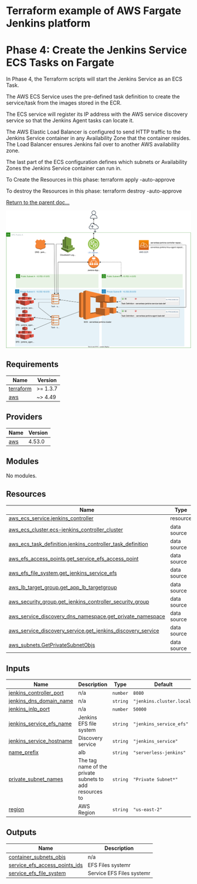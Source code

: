 # Terraform example of AWS Fargate Jenkins platform

# Phase 4: Create the Jenkins Service ECS Tasks on Fargate

In Phase 4, the Terraform scripts will start the Jenkins Service as an ECS Task.

The AWS ECS Service uses the pre-defined task definition to create the service/task from the images stored in the ECR.

The ECS service will register its IP address with the AWS service discovery service so that the Jenkins Agent tasks can locate it.

The AWS Elastic Load Balancer is configured to send HTTP traffic to the Jenkins Service container in any Availability Zone that the container resides. The Load Balancer ensures Jenkins fail over to another AWS availability zone.

The last part of the ECS configuration defines which subnets or Availability Zones the Jenkins Service container can run in.

To Create the Resources in this phase:
terraform apply  -auto-approve

To destroy the Resources in this phase:
terraform destroy  -auto-approve

[Return to the parent doc...](https://github.com/rroehl/AWS_ECSJenkinsImplementation/)

![](docs/assets/20230131_143826_diagramB.drawio.svg)

<!-- BEGIN_TF_DOCS -->

## Requirements


| Name                                                                      | Version  |
| --------------------------------------------------------------------------- | ---------- |
| <a name="requirement_terraform"></a> [terraform](#requirement\_terraform) | >= 1.3.7 |
| <a name="requirement_aws"></a> [aws](#requirement\_aws)                   | ~> 4.49  |

## Providers


| Name                                              | Version |
| --------------------------------------------------- | --------- |
| <a name="provider_aws"></a> [aws](#provider\_aws) | 4.53.0  |

## Modules

No modules.

## Resources


| Name                                                                                                                                                                        | Type        |
| ----------------------------------------------------------------------------------------------------------------------------------------------------------------------------- | ------------- |
| [aws_ecs_service.jenkins_controller](https://registry.terraform.io/providers/hashicorp/aws/latest/docs/resources/ecs_service)                                               | resource    |
| [aws_ecs_cluster.ecs-jenkins_controller_cluster](https://registry.terraform.io/providers/hashicorp/aws/latest/docs/data-sources/ecs_cluster)                                | data source |
| [aws_ecs_task_definition.jenkins_controller_task_definition](https://registry.terraform.io/providers/hashicorp/aws/latest/docs/data-sources/ecs_task_definition)            | data source |
| [aws_efs_access_points.get_service_efs_access_point](https://registry.terraform.io/providers/hashicorp/aws/latest/docs/data-sources/efs_access_points)                      | data source |
| [aws_efs_file_system.get_jenkins_service_efs](https://registry.terraform.io/providers/hashicorp/aws/latest/docs/data-sources/efs_file_system)                               | data source |
| [aws_lb_target_group.get_app_lb_targetgroup](https://registry.terraform.io/providers/hashicorp/aws/latest/docs/data-sources/lb_target_group)                                | data source |
| [aws_security_group.get_jenkins_controller_security_group](https://registry.terraform.io/providers/hashicorp/aws/latest/docs/data-sources/security_group)                   | data source |
| [aws_service_discovery_dns_namespace.get_private_namespace](https://registry.terraform.io/providers/hashicorp/aws/latest/docs/data-sources/service_discovery_dns_namespace) | data source |
| [aws_service_discovery_service.get_jenkins_discovery_service](https://registry.terraform.io/providers/hashicorp/aws/latest/docs/data-sources/service_discovery_service)     | data source |
| [aws_subnets.GetPrivateSubnetObjs](https://registry.terraform.io/providers/hashicorp/aws/latest/docs/data-sources/subnets)                                                  | data source |

## Inputs


| Name                                                                                                             | Description                                             | Type     | Default                   | Required |
| ------------------------------------------------------------------------------------------------------------------ | --------------------------------------------------------- | ---------- | --------------------------- | :--------: |
| <a name="input_jenkins_controller_port"></a> [jenkins\_controller\_port](#input\_jenkins\_controller\_port)      | n/a                                                     | `number` | `8080`                    |    no    |
| <a name="input_jenkins_dns_domain_name"></a> [jenkins\_dns\_domain\_name](#input\_jenkins\_dns\_domain\_name)    | n/a                                                     | `string` | `"jenkins.cluster.local"` |    no    |
| <a name="input_jenkins_jnlp_port"></a> [jenkins\_jnlp\_port](#input\_jenkins\_jnlp\_port)                        | n/a                                                     | `number` | `50000`                   |    no    |
| <a name="input_jenkins_service_efs_name"></a> [jenkins\_service\_efs\_name](#input\_jenkins\_service\_efs\_name) | Jenkins EFS file system                                 | `string` | `"jenkins_service_efs"`   |    no    |
| <a name="input_jenkins_service_hostname"></a> [jenkins\_service\_hostname](#input\_jenkins\_service\_hostname)   | Discovery service                                       | `string` | `"jenkins_service"`       |    no    |
| <a name="input_name_prefix"></a> [name\_prefix](#input\_name\_prefix)                                            | alb                                                     | `string` | `"serverless-jenkins"`    |    no    |
| <a name="input_private_subnet_names"></a> [private\_subnet\_names](#input\_private\_subnet\_names)               | The tag name of the private subnets to add resources to | `string` | `"Private Subnet*"`       |    no    |
| <a name="input_region"></a> [region](#input\_region)                                                             | AWS Region                                              | `string` | `"us-east-2"`             |    no    |

## Outputs


| Name                                                                                                                                | Description               |
| ------------------------------------------------------------------------------------------------------------------------------------- | --------------------------- |
| <a name="output_container_subnets_objs"></a> [container\_subnets\_objs](#output\_container\_subnets\_objs)                          | n/a                       |
| <a name="output_service_efs_access_points_ids"></a> [service\_efs\_access\_points\_ids](#output\_service\_efs\_access\_points\_ids) | EFS Files systemr         |
| <a name="output_service_efs_file_system"></a> [service\_efs\_file\_system](#output\_service\_efs\_file\_system)                     | Service EFS Files systemr |

<!-- END_TF_DOCS -->
